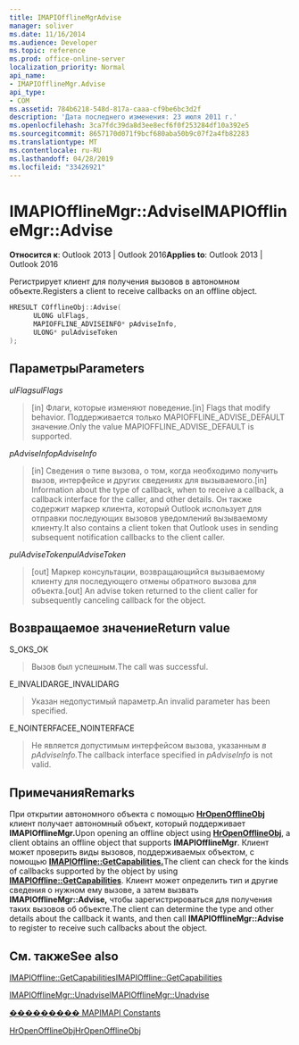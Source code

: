```yaml
---
title: IMAPIOfflineMgrAdvise
manager: soliver
ms.date: 11/16/2014
ms.audience: Developer
ms.topic: reference
ms.prod: office-online-server
localization_priority: Normal
api_name:
- IMAPIOfflineMgr.Advise
api_type:
- COM
ms.assetid: 784b6218-548d-817a-caaa-cf9be6bc3d2f
description: 'Дата последнего изменения: 23 июля 2011 г.'
ms.openlocfilehash: 3ca7fdc39da8d3ee8ecf6f0f253284df10a392e5
ms.sourcegitcommit: 8657170d071f9bcf680aba50b9c07f2a4fb82283
ms.translationtype: MT
ms.contentlocale: ru-RU
ms.lasthandoff: 04/28/2019
ms.locfileid: "33426921"
---
```

# <a name="imapiofflinemgradvise"></a><span data-ttu-id="90b45-103">IMAPIOfflineMgr::Advise</span><span class="sxs-lookup"><span data-stu-id="90b45-103">IMAPIOfflineMgr::Advise</span></span>

  
  
<span data-ttu-id="90b45-104">**Относится к**: Outlook 2013 | Outlook 2016</span><span class="sxs-lookup"><span data-stu-id="90b45-104">**Applies to**: Outlook 2013 | Outlook 2016</span></span> 
  
<span data-ttu-id="90b45-105">Регистрирует клиент для получения вызовов в автономном объекте.</span><span class="sxs-lookup"><span data-stu-id="90b45-105">Registers a client to receive callbacks on an offline object.</span></span>
  
```cpp
HRESULT COfflineObj::Advise( 
      ULONG ulFlags, 
      MAPIOFFLINE_ADVISEINFO* pAdviseInfo, 
      ULONG* pulAdviseToken 
);
```

## <a name="parameters"></a><span data-ttu-id="90b45-106">Параметры</span><span class="sxs-lookup"><span data-stu-id="90b45-106">Parameters</span></span>

 <span data-ttu-id="90b45-107">_ulFlags_</span><span class="sxs-lookup"><span data-stu-id="90b45-107">_ulFlags_</span></span>
  
>  <span data-ttu-id="90b45-108">[in] Флаги, которые изменяют поведение.</span><span class="sxs-lookup"><span data-stu-id="90b45-108">[in] Flags that modify behavior.</span></span> <span data-ttu-id="90b45-109">Поддерживается только MAPIOFFLINE_ADVISE_DEFAULT значение.</span><span class="sxs-lookup"><span data-stu-id="90b45-109">Only the value MAPIOFFLINE_ADVISE_DEFAULT is supported.</span></span> 
    
 <span data-ttu-id="90b45-110">_pAdviseInfo_</span><span class="sxs-lookup"><span data-stu-id="90b45-110">_pAdviseInfo_</span></span>
  
> <span data-ttu-id="90b45-111">[in] Сведения о типе вызова, о том, когда необходимо получить вызов, интерфейсе и других сведениях для вызываемого.</span><span class="sxs-lookup"><span data-stu-id="90b45-111">[in] Information about the type of callback, when to receive a callback, a callback interface for the caller, and other details.</span></span> <span data-ttu-id="90b45-112">Он также содержит маркер клиента, который Outlook использует для отправки последующих вызовов уведомлений вызываемому клиенту.</span><span class="sxs-lookup"><span data-stu-id="90b45-112">It also contains a client token that Outlook uses in sending subsequent notification callbacks to the client caller.</span></span>
    
 <span data-ttu-id="90b45-113">_pulAdviseToken_</span><span class="sxs-lookup"><span data-stu-id="90b45-113">_pulAdviseToken_</span></span>
  
> <span data-ttu-id="90b45-114">[out] Маркер консультации, возвращающийся вызываемому клиенту для последующего отмены обратного вызова для объекта.</span><span class="sxs-lookup"><span data-stu-id="90b45-114">[out] An advise token returned to the client caller for subsequently canceling callback for the object.</span></span>
    
## <a name="return-value"></a><span data-ttu-id="90b45-115">Возвращаемое значение</span><span class="sxs-lookup"><span data-stu-id="90b45-115">Return value</span></span>

<span data-ttu-id="90b45-116">S_OK</span><span class="sxs-lookup"><span data-stu-id="90b45-116">S_OK</span></span>
  
> <span data-ttu-id="90b45-117">Вызов был успешным.</span><span class="sxs-lookup"><span data-stu-id="90b45-117">The call was successful.</span></span>
    
<span data-ttu-id="90b45-118">E_INVALIDARG</span><span class="sxs-lookup"><span data-stu-id="90b45-118">E_INVALIDARG</span></span>
  
> <span data-ttu-id="90b45-119">Указан недопустимый параметр.</span><span class="sxs-lookup"><span data-stu-id="90b45-119">An invalid parameter has been specified.</span></span>
    
<span data-ttu-id="90b45-120">E_NOINTERFACE</span><span class="sxs-lookup"><span data-stu-id="90b45-120">E_NOINTERFACE</span></span>
  
> <span data-ttu-id="90b45-121">Не является допустимым интерфейсом вызова, указанным *в pAdviseInfo.*</span><span class="sxs-lookup"><span data-stu-id="90b45-121">The callback interface specified in  *pAdviseInfo*  is not valid.</span></span> 
    
## <a name="remarks"></a><span data-ttu-id="90b45-122">Примечания</span><span class="sxs-lookup"><span data-stu-id="90b45-122">Remarks</span></span>

<span data-ttu-id="90b45-123">При открытии автономного объекта с помощью **[HrOpenOfflineObj](hropenofflineobj.md)** клиент получает автономный объект, который поддерживает **IMAPIOfflineMgr.**</span><span class="sxs-lookup"><span data-stu-id="90b45-123">Upon opening an offline object using **[HrOpenOfflineObj](hropenofflineobj.md)**, a client obtains an offline object that supports **IMAPIOfflineMgr**.</span></span> <span data-ttu-id="90b45-124">Клиент может проверить виды вызовов, поддерживаемых объектом, с помощью **[IMAPIOffline::GetCapabilities.](imapioffline-getcapabilities.md)**</span><span class="sxs-lookup"><span data-stu-id="90b45-124">The client can check for the kinds of callbacks supported by the object by using **[IMAPIOffline::GetCapabilities](imapioffline-getcapabilities.md)**.</span></span> <span data-ttu-id="90b45-125">Клиент может определить тип и другие сведения о нужном ему вызове, а затем вызвать **IMAPIOfflineMgr::Advise,** чтобы зарегистрироваться для получения таких вызовов об объекте.</span><span class="sxs-lookup"><span data-stu-id="90b45-125">The client can determine the type and other details about the callback it wants, and then call **IMAPIOfflineMgr::Advise** to register to receive such callbacks about the object.</span></span> 
  
## <a name="see-also"></a><span data-ttu-id="90b45-126">См. также</span><span class="sxs-lookup"><span data-stu-id="90b45-126">See also</span></span>



[<span data-ttu-id="90b45-127">IMAPIOffline::GetCapabilities</span><span class="sxs-lookup"><span data-stu-id="90b45-127">IMAPIOffline::GetCapabilities</span></span>](imapioffline-getcapabilities.md)
  
[<span data-ttu-id="90b45-128">IMAPIOfflineMgr::Unadvise</span><span class="sxs-lookup"><span data-stu-id="90b45-128">IMAPIOfflineMgr::Unadvise</span></span>](imapiofflinemgr-unadvise.md)


[<span data-ttu-id="90b45-129">��������� MAPI</span><span class="sxs-lookup"><span data-stu-id="90b45-129">MAPI Constants</span></span>](mapi-constants.md)
  
[<span data-ttu-id="90b45-130">HrOpenOfflineObj</span><span class="sxs-lookup"><span data-stu-id="90b45-130">HrOpenOfflineObj</span></span>](hropenofflineobj.md)

